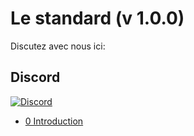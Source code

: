 # Le standard (v 1.0.0)
Discutez avec nous ici:
## Discord
[![Discord](https://discord.com/api/guilds/934130100008538142/widget.png?style=banner2)](https://discord.gg/vdPZ7hS52X)

- [0 Introduction](https://github.com/hassanhabib/The-Standard-French/blob/master/0.%20Introduction/0.%20Introduction.md)